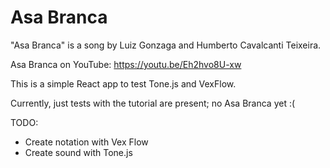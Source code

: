 # Asa Branca

"Asa Branca" is a song by Luiz Gonzaga and Humberto Cavalcanti Teixeira.

Asa Branca on YouTube: https://youtu.be/Eh2hvo8U-xw

This is a simple React app to test Tone.js and VexFlow.

Currently, just tests with the tutorial are present; no Asa Branca yet :(

TODO: 

- Create notation with Vex Flow
- Create sound with Tone.js